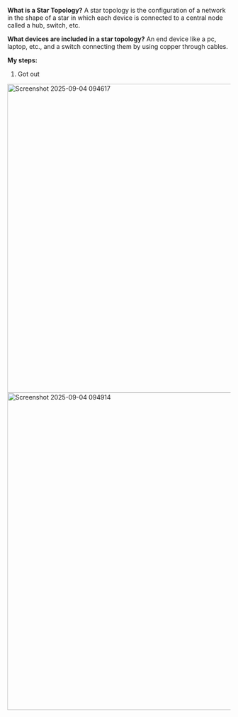 **What is a Star Topology?** A star topology is the configuration of a network in the shape of a star in which each device is connected to a central node called a hub, switch, etc.

**What devices are included in a star topology?** An end device like a pc, laptop, etc., and a switch connecting them by using copper through cables.

**My steps:**
1. Got out



<img width="578" height="697" alt="Screenshot 2025-09-04 094617" src="https://github.com/user-attachments/assets/866ca535-dade-4bc7-8d81-6a229b40c056" />

<img width="667" height="717" alt="Screenshot 2025-09-04 094914" src="https://github.com/user-attachments/assets/c9781425-de82-4603-8880-71424602c68a" />
